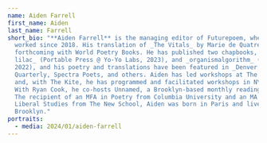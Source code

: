 ```yaml
---
name: Aiden Farrell
first_name: Aiden
last_name: Farrell
short_bio: "**Aiden Farrell** is the managing editor of Futurepoem, where he has
  worked since 2018. His translation of _The Vitals_ by Marie de Quatrebarbes is
  forthcoming with World Poetry Books. He has published two chapbooks, _lilac
  lilac_ (Portable Press @ Yo-Yo Labs, 2023), and _organismalgorithm_ (Fence,
  2022), and his poetry and translations have been featured in _Denver
  Quarterly, Spectra Poets, and others. Aiden has led workshops at The Bridge,
  and, with The Kite, he has programmed and facilitated workshops in NYC jails.
  With Ryan Cook, he co-hosts Unnamed, a Brooklyn-based monthly reading series.
  The recipient of an MFA in Poetry from Columbia University and an MA in
  Liberal Studies from The New School, Aiden was born in Paris and lives in
  Brooklyn."
portraits:
  - media: 2024/01/aiden-farrell
---
```

